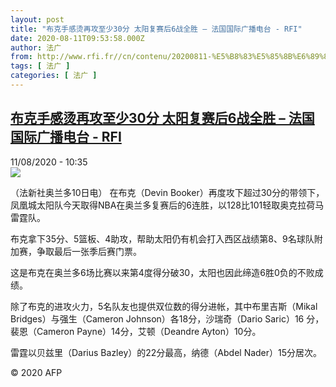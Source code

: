 ```yaml
---
layout: post
title: "布克手感烫再攻至少30分 太阳复赛后6战全胜 – 法国国际广播电台 - RFI"
date: 2020-08-11T09:53:58.000Z
author: 法广
from: http://www.rfi.fr//cn/contenu/20200811-%E5%B8%83%E5%85%8B%E6%89%8B%E6%84%9F%E7%83%AB%E5%86%8D%E6%94%BB%E8%87%B3%E5%B0%9130%E5%88%86-%E5%A4%AA%E9%98%B3%E5%A4%8D%E8%B5%9B%E5%90%8E6%E6%88%98%E5%85%A8%E8%83%9C
tags: [ 法广 ]
categories: [ 法广 ]
---
```

<!--1597139638000-->
[布克手感烫再攻至少30分 太阳复赛后6战全胜 – 法国国际广播电台 - RFI](http://www.rfi.fr//cn/contenu/20200811-%E5%B8%83%E5%85%8B%E6%89%8B%E6%84%9F%E7%83%AB%E5%86%8D%E6%94%BB%E8%87%B3%E5%B0%9130%E5%88%86-%E5%A4%AA%E9%98%B3%E5%A4%8D%E8%B5%9B%E5%90%8E6%E6%88%98%E5%85%A8%E8%83%9C)
------

<div>
<div>11/08/2020 - 10:35</div><img src="https://s.rfi.fr/media/display/678d5ac8-dbb1-11ea-bc0c-005056bf87d6/w:310/p:16x9/spo0001b.200811163501.jpg"><div class="t-content__body u-clearfix"><div class="m-interstitial"></div><p>（法新社奥兰多10日电）    在布克（Devin Booker）再度攻下超过30分的带领下，凤凰城太阳队今天取得NBA在奥兰多复赛后的6连胜，以128比101轻取奥克拉荷马雷霆队。</p><p>    布克拿下35分、5篮板、4助攻，帮助太阳仍有机会打入西区战绩第8、9名球队附加赛，争取最后一张季后赛门票。</p><p>    这是布克在奥兰多6场比赛以来第4度得分破30，太阳也因此缔造6胜0负的不败成绩。</p><p>    除了布克的进攻火力，5名队友也提供双位数的得分进帐，其中布里吉斯（Mikal Bridges）与强生（Cameron Johnson）各18分，沙瑞奇（Dario Saric）16 分，裴恩（Cameron Payne）14分，艾顿（Deandre Ayton）10分。</p><p>    雷霆以贝兹里（Darius Bazley）的22分最高，纳德（Abdel Nader）15分居次。</p><p class="t-copyright">© 2020 AFP</p>        </div>
</div>

